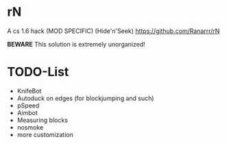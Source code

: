# rN
A cs 1.6 hack (MOD SPECIFIC) (Hide'n'Seek)
https://github.com/Ranarrr/rN

**BEWARE**
This solution is extremely unorganized!

# TODO-List

- KnifeBot
- Autoduck on edges (for blockjumping and such)
- pSpeed
- Aimbot
- Measuring blocks
- nosmoke
- more customization
